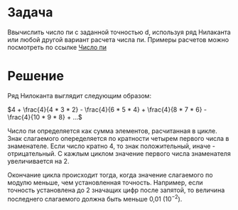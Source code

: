 # Задача
Ввычислить число пи  c заданной точностью d, используя ряд Нилаканта или любой другой вариант расчета числа пи. Примеры расчетов можно посмотреть по ссылке [Число пи](http://www.swsys.ru/files/2018-2/409-413.pdf)

# Решение
Ряд Нилоканта выглядит следующим образом:

$4 + \frac{4}{4 * 3 * 2} - \frac{4}{6 * 5 * 4} + \frac{4}{8 * 7 * 6} - \frac{4}{10 * 9 * 8} + ...$

Число пи определяется как сумма элементов, расчитанная в цикле. Знак слагаемого опеределяется по кратности четырем первого числа в знаменателе. Если число кратно 4, то знак положительный, иначе - отрицательный. С кажлым циклом значение первого числа знаменателя увеличивается на 2.

Окончание цикла происходит тогда, когда значение слагаемого по модулю меньше, чем установленная точность. Например, если точность установлена до 2 значащих цифр после запятой, то величина последнего слагаемого должна быть меньше 0,01 ($10^{-2}$).